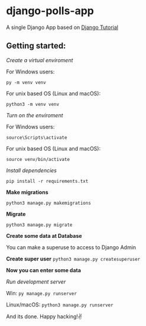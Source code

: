 # django-polls-app

A single Django App based on [Django Tutorial](https://docs.djangoproject.com/en/4.1/intro/tutorial01/)

## Getting started:

*Create a virtual enviroment*

For Windows users:

`py -m venv venv`

For unix based OS (Linux and macOS):

`python3 -m venv venv`

*Turn on the enviroment*

For Windows users:

`source\Scripts\activate`

For unix based OS (Linux and macOS):

`source venv/bin/activate`

*Install dependencies*

`pip install -r requirements.txt`

**Make migrations**

`python3 manage.py makemigrations`

**Migrate**

`python3 manage.py migrate`

**Create some data at Database**

You can make a superuse to access to Django Admin

**Create super user**
``python3 manage.py createsuperuser``

**Now you can enter some data**


*Run development server*

Win:
`py manage.py runserver`

Linux/macOS:
`python3 manage.py runserver`

And its done. 
Happy hacking!✌️